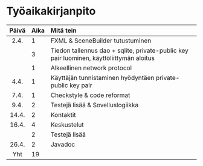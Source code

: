 # Työaikakirjanpito

| Päivä | Aika | Mitä tein |
| :----:|:-----| :-----|
| 2.4.  | 1    | FXML & SceneBuilder tutustuminen |
|       | 3    | Tiedon tallennus dao + sqlite, private-public key pair luominen, käyttöliittymän aloitus |
|       | 1    | Alkeellinen network protocol |
| 4.4.  | 1    | Käyttäjän tunnistaminen hyödyntäen private-public key pair |
| 7.4.  | 1    | Checkstyle & code reformat |
| 9.4.  | 2    | Testejä lisää & Sovelluslogiikka |
| 14.4. | 2    | Kontaktit |
| 16.4. | 4    | Keskustelut |
|       | 2    | Testejä lisää |
| 26.4. | 2    | Javadoc |
| Yht   | 19    | | 